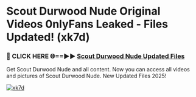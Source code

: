 # Scout Durwood Nude Original Videos 0nlyFans Leaked - Files Updated! (xk7d)

<h3>🔴 CLICK HERE 🌐==►► <a href="https://tinyurl.com/y5r63du9" rel="nofollow">Scout Durwood Nude Updated Files</a></h3>

Get Scout Durwood Nude and all content. Now you can access all videos and pictures of Scout Durwood Nude. New Updated Files 2025!

[![xk7d](https://i.imgur.com/UVo9nyh.gif)](https://tinyurl.com/y5r63du9)